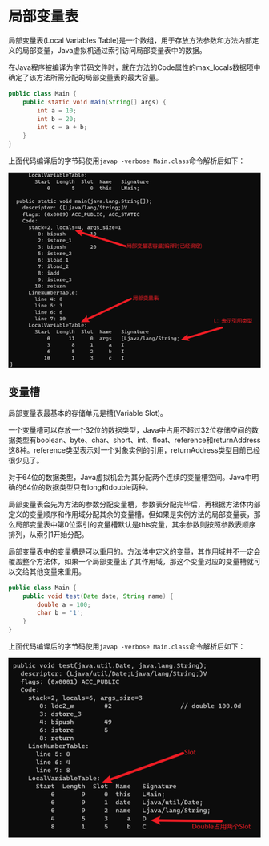 # 局部变量表

局部变量表(Local Variables Table)是一个数组，用于存放方法参数和方法内部定义的局部变量，Java虚拟机通过索引访问局部变量表中的数据。

在Java程序被编译为字节码文件时，就在方法的Code属性的max_locals数据项中确定了该方法所需分配的局部变量表的最大容量。

```java
public class Main {
    public static void main(String[] args) {
        int a = 10;
        int b = 20;
        int c = a + b;
    }
}
```

上面代码编译后的字节码使用`javap -verbose Main.class`命令解析后如下：

![](../../img/local_var_1.png)

## 变量槽

局部变量表最基本的存储单元是槽(Variable Slot)。

一个变量槽可以存放一个32位的数据类型，Java中占用不超过32位存储空间的数据类型有boolean、byte、char、short、int、float、reference和returnAddress这8种。reference类型表示对一个对象实例的引用，returnAddress类型目前已经很少见了。

对于64位的数据类型，Java虚拟机会为其分配两个连续的变量槽空间。Java中明确的64位的数据类型只有long和double两种。

局部变量表会先为方法的参数分配变量槽，参数表分配完毕后，再根据方法体内部定义的变量顺序和作用域分配其余的变量槽。但如果是实例方法的局部变量表，那么局部变量表中第0位索引的变量槽默认是this变量，其余参数则按照参数表顺序排列，从索引1开始分配。

局部变量表中的变量槽是可以重用的。方法体中定义的变量，其作用域并不一定会覆盖整个方法体，如果一个局部变量出了其作用域，那这个变量对应的变量槽就可以交给其他变量来重用。

```java
public class Main {
    public void test(Date date, String name) {
        double a = 100;
        char b = '1';
    }
}
```

上面代码编译后的字节码使用`javap -verbose Main.class`命令解析后如下：

![](../../img/local_var_slot.png)
